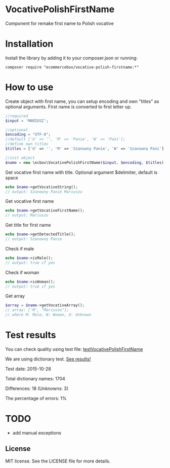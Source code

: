 # VocativePolishFirstName
Component for remake first name to Polish vocative


Installation
======================

Install the library by adding it to your composer.json or running:

    composer require "ecommercebox/vocative-polish-firstname:*"

# How to use

Create object with first name, you can setup encoding and own "titles" as optional arguments.
First name is converted to first letter up.

```php
//required
$input = 'MARIUSZ';

//optional
$encoding = "UTF-8";
//default ['U' => '', 'M' => 'Panie', 'W' => 'Pani'];
//define own titles
$titles = ['U' => '', 'M' => 'Szanowny Panie', 'W' => 'Szanowna Pani'];

//init object
$name = new \ecbox\VocativePolishFirstName($input, $encoding, $titles);
```

Get vocative first name with title. Optional argument $delimiter, default is space
```php
echo $name->getVocativeString();
// output: Szanowny Panie Mariuszu
```

Get vocative first name
```php
echo $name->getVocativeFirstName();
// output: Mariuszu
```

Get title for first name
```php
echo $name->getDetectedTitle();
// output: Szanowny Panie
```

Check if male
```php
echo $name->isMale();
// output: true if yes
```

Check if woman
```php
echo $name->isWoman();
// output: true if yes
```

Get array
```php
$array = $name->getVocativeArray();
// array: ['M', "Mariuszu"];
// where M: Male, W: Woman, U: Unknown
```

# Test results

You can check quality using test file: [testVocativePolishFirstName](test/testVocativePolishFirstName.php)

We are using dictionary test. [See results!](https://htmlpreview.github.io/?https://github.com/ecommercebox/vocative-polish-firstname/blob/master/test/test_results.html)

Test date: 2015-10-28

Total dictionary names: 1704 

Differences: 18 (Unknowns: 3)

The percentage of errors: 1% 

# TODO

* add manual exceptions

License
-------
MIT license. See the LICENSE file for more details.
